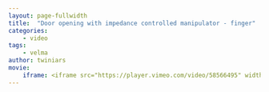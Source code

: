 ```yaml
---
layout: page-fullwidth
title:  "Door opening with impedance controlled manipulator - finger"
categories:
    - video
tags:
    - velma
author: twiniars
movie:
    iframe: <iframe src="https://player.vimeo.com/video/58566495" width="100%" frameborder="0" webkitallowfullscreen mozallowfullscreen allowfullscreen></iframe>
---
```


